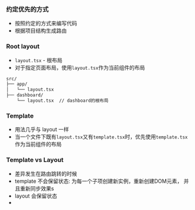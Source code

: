 ### 约定优先的方式
- 按照约定的方式来编写代码
- 根据项目结构生成路由

### Root layout
- `layout.tsx` - 根布局
- 对于指定页面布局，使用`layout.tsx`作为当前组件的布局
```cmd
src/
├── app/
│   └── layout.tsx
├── dashboard/  
    └── layout.tsx  // dashboard的根布局
```
### Template
- 用法几乎与 layout 一样
- 当一个文件下既有```layout.tsx```又有```template.tsx```时，优先使用```template.tsx```作为当前组件的布局


### Template vs Layout
- 差异发生在路由跳转的时候
- template 不会保留状态: 为每一个子项创建新实例，重新创建DOM元素， 并且重新同步效果s
- layout 会保留状态
- 